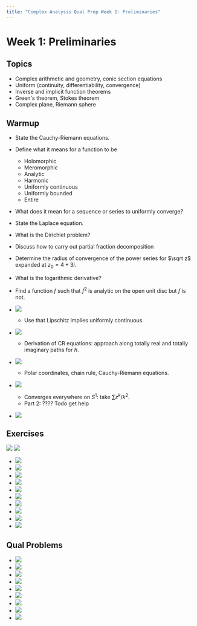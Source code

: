 ```yaml
---
title: "Complex Analysis Qual Prep Week 1: Preliminaries"
---
```


# Week 1: Preliminaries

## Topics

-   Complex arithmetic and geometry, conic section equations
-   Uniform (continuity, differentiability, convergence)
-   Inverse and implicit function theorems
-   Green's theorem, Stokes theorem
-   Complex plane, Riemann sphere

## Warmup

- State the Cauchy-Riemann equations.
- Define what it means for a function to be 
	- Holomorphic
	- Meromorphic
	- Analytic
	- Harmonic
	- Uniformly continuous
	- Uniformly bounded
	- Entire
- What does it mean for a sequence or series to uniformly converge?
- State the Laplace equation.
- What is the Dirichlet problem?
- Discuss how to carry out partial fraction decomposition
- Determine the radius of convergence of the power series for $\sqrt z$ expanded at $z_0= 4 + 3i$.
- What is the logarithmic derivative?
- Find a  function $f$ such that $f^2$ is analytic on the open unit disc but $f$ is not.

- ![](../../../attachments/Pasted%20image%2020210517025125.png)
	- Use that Lipschitz implies uniformly continuous.
- ![](../../../attachments/Pasted%20image%2020210517022935.png)
	- Derivation of CR equations: approach along totally real and totally imaginary paths for $h$.
- ![](../../../attachments/Pasted%20image%2020210517022946.png)
	- Polar coordinates, chain rule, Cauchy-Riemann equations.
- ![](../../../attachments/Pasted%20image%2020210517023232.png)
	- Converges everywhere on $S^1$: take $\sum z^k/k^2$.
	- Part 2: ???? Todo get help
- ![](../../../attachments/Pasted%20image%2020210517023424.png)

## Exercises
![](../../../attachments/Pasted%20image%2020210517025227.png)
![](../../../attachments/Pasted%20image%2020210517025152.png)
- ![](../../../attachments/Pasted%20image%2020210517024749.png)
- ![](../../../attachments/Pasted%20image%2020210517024557.png)
- ![](../../../attachments/Pasted%20image%2020210517023333.png)
- ![](../../../attachments/Pasted%20image%2020210517024431.png)
- ![](../../../attachments/Pasted%20image%2020210517024807.png)
- ![](../../../attachments/Pasted%20image%2020210517030008.png)
- ![](../../../attachments/Pasted%20image%2020210517030118.png)
- ![](../../../attachments/Pasted%20image%2020210517030226.png)
- ![](../../../attachments/Pasted%20image%2020210517030343.png)
- ![](../../../attachments/Pasted%20image%2020210517030440.png)

## Qual Problems

- ![](../../../attachments/Pasted%20image%2020210517025502.png)
- ![](../../../attachments/Pasted%20image%2020210517025442.png)
- ![](../../../attachments/Pasted%20image%2020210517025425.png)
- ![](../../../attachments/Pasted%20image%2020210517025358.png)
- ![](../../../attachments/Pasted%20image%2020210517025303.png)
- ![](../../../attachments/Pasted%20image%2020210517025326.png)
- ![](../../../attachments/Pasted%20image%2020210517025347.png)
- ![](../../../attachments/Pasted%20image%2020210517025558.png)
- ![](../../../attachments/Pasted%20image%2020210517025613.png)